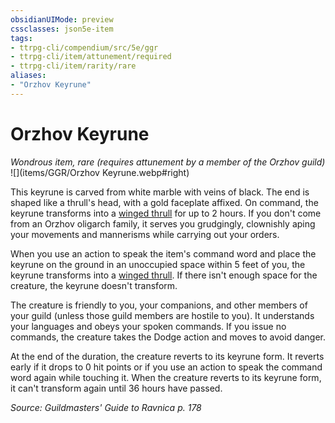 ```yaml
---
obsidianUIMode: preview
cssclasses: json5e-item
tags:
- ttrpg-cli/compendium/src/5e/ggr
- ttrpg-cli/item/attunement/required
- ttrpg-cli/item/rarity/rare
aliases: 
- "Orzhov Keyrune"
---
```

# Orzhov Keyrune
*Wondrous item, rare (requires attunement by a member of the Orzhov guild)*  
![](items/GGR/Orzhov Keyrune.webp#right)  


This keyrune is carved from white marble with veins of black. The end is shaped like a thrull's head, with a gold faceplate affixed. On command, the keyrune transforms into a [winged thrull](winged-thrull-ggr.md) for up to 2 hours. If you don't come from an Orzhov oligarch family, it serves you grudgingly, clownishly aping your movements and mannerisms while carrying out your orders.

When you use an action to speak the item's command word and place the keyrune on the ground in an unoccupied space within 5 feet of you, the keyrune transforms into a [winged thrull](winged-thrull-ggr.md). If there isn't enough space for the creature, the keyrune doesn't transform.

The creature is friendly to you, your companions, and other members of your guild (unless those guild members are hostile to you). It understands your languages and obeys your spoken commands. If you issue no commands, the creature takes the Dodge action and moves to avoid danger.

At the end of the duration, the creature reverts to its keyrune form. It reverts early if it drops to 0 hit points or if you use an action to speak the command word again while touching it. When the creature reverts to its keyrune form, it can't transform again until 36 hours have passed.

*Source: Guildmasters' Guide to Ravnica p. 178*